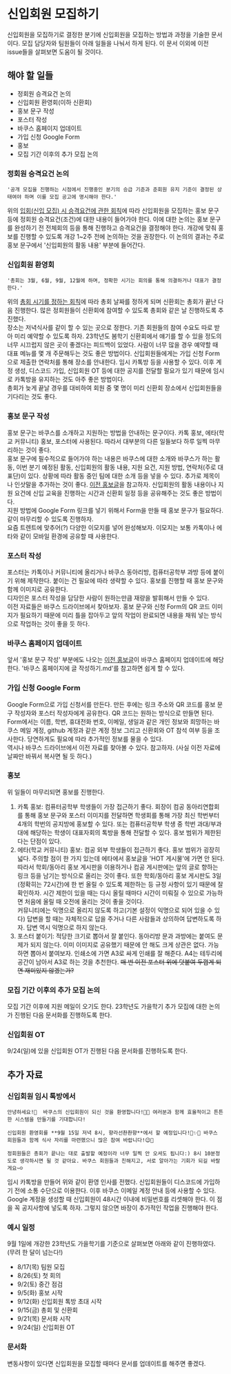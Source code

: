 # 신입회원 모집하기

신입회원을 모집하기로 결정한 분기에 신입회원을 모집하는 방법과 과정을 기술한 문서이다. 모집 담당자와 팀원들이 아래 일들을 나눠서 하게 된다. 이 문서 이외에 이전 issue들을 살펴보면 도움이 될 것이다.

## 해야 할 일들
- 정회원 승격요건 논의
- 신입회원 환영회(이하 신환회)
- 홍보 문구 작성
- 포스터 작성
- 바쿠스 홈페이지 업데이트
- 가입 신청 Google Form 
- 홍보
- 모집 기간 이후의 추가 모집 논의

### 정회원 승격요건 논의
    '공개 모집을 진행하는 시점에서 진행중인 분기의 승급 기준과 준회원 유지 기준이 결정된 상태여야 하며 이를 모집 공고에 명시해야 한다.'
위의 [입회(신입 모집) 시 승격요건에 관한 회칙](https://github.com/bacchus-snu/constitution#입회)에 따라 신입회원을 모집하는 홍보 문구 등에 정회원 승격요건(조건)에 대한 내용이 들어가야 한다. 이에 대한 논의는 홍보 문구를 완성하기 전 전체회의 등을 통해 진행하고 승격요건을 결정해야 한다. 개강에 맞춰 홍보를 진행할 수 있도록 개강 1~2주 전에 논의하는 것을 권장한다. 이 논의의 결과는 주로 홍보 문구에서 '신입회원의 활동 내용' 부분에 들어간다.

### 신입회원 환영회
    '총회는 3월, 6월, 9월, 12월에 하며, 정확한 시기는 회의를 통해 의결하거나 대표가 결정한다.' 
위의 [총회 시기를 정하는 회칙](https://github.com/bacchus-snu/constitution#총회의-정의와-성립요건)에 따라 총회 날짜를 정하게 되며 신환회는 총회가 끝난 다음 진행한다. 많은 정회원들이 신환회에 참여할 수 있도록 총회와 같은 날 진행하도록 추진했다.  
장소는 저녁식사를 같이 할 수 있는 곳으로 정한다. 기존 회원들의 참여 수요도 따로 받아 미리 예약할 수 있도록 하자. 23학년도 봄학기 신환회에서 얘기를 할 수 있을 정도의 너무 시끄럽지 않은 곳이 좋겠다는 피드백이 있었다. 사람이 너무 많을 경우 예약할 때 대표 메뉴를 몇 개 주문해두는 것도 좋은 방법이다. 신입회원들에게는 가입 신청 Form으로 제출한 연락처를 통해 장소를 안내한다. 임시 카톡방 등을 사용할 수 있다. 이후 계정 생성, 디스코드 가입, 신입회원 OT 등에 대한 공지를 전달할 필요가 있기 때문에 임시로 카톡방을 유지하는 것도 아주 좋은 방법이다.  
총회가 늦게 끝날 경우를 대비하여 회원 중 몇 명이 미리 신환회 장소에서 신입회원들을  기다리는 것도 좋다.  

### 홍보 문구 작성
홍보 문구는 바쿠스를 소개하고 지원하는 방법을 안내하는 문구이다. 카톡 홍보, 에타(학교 커뮤니티) 홍보, 포스터에 사용된다. 따라서 대부분의 다른 일들보다 하루 일찍 마무리하는 것이 좋다.  
홍보 문구에 필수적으로 들어가야 하는 내용은 바쿠스에 대한 소개와 바쿠스가 하는 활동, 이번 분기 예정된 활동, 신입회원의 활동 내용, 지원 요건, 지원 방법, 연락처(주로 대표단)이 있다. 상황에 따라 활동 중인 팀에 대한 소개 등을 넣을 수 있다. 추가로 제목이나 인삿말을 추가하는 것이 좋다. [이전 홍보글](https://bacchus.snucse.org/announcement/2023-09-05-recruit/)을 참고하자.  신입회원의 활동 내용이나 지원 요건에 신입 교육을 진행하는 시간과 신환회 일정 등을 공유해주는 것도 좋은 방법이다.  
지원 방법에 Google Form 링크를 넣기 위해서 Form을 만들 때 홍보 문구가 필요하다. 같이 마무리할 수 있도록 진행하자.  
요즘 트렌트에 맞추어(?) 다양한 이모지를 넣어 완성해보자. 이모지는 보통 카톡이나 에타와 같이 모바일 환경에 공유할 때 사용한다.

### 포스터 작성
포스터는 카톡이나 커뮤니티에 올리거나 바쿠스 동아리방, 컴퓨터공학부 과방 등에 붙이기 위해 제작한다. 붙이는 건 필요에 따라 생략할 수 있다. 홍보를 진행할 때 홍보 문구와 함께 이미지로 공유한다.  
디자인은 포스터 작성을 담당한 사람이 원하는만큼 재량을 발휘해서 만들 수 있다.  
이전 자료들은 바쿠스 드라이브에서 찾아보자.
홍보 문구와 신청 Form의 QR 코드 이미지가 필요하기 때문에 미리 틀을 잡아두고 앞의 작업이 완료되면 내용을 채워 넣는 방식으로 작업하는 것이 좋을 듯 하다.

### 바쿠스 홈페이지 업데이트
앞서 '홍보 문구 작성' 부분에도 나오는 [이전 홍보글](https://bacchus.snucse.org/announcement/2023-09-05-recruit/)이 바쿠스 홈페이지 업데이트에 해당한다. '바쿠스 홈페이지에 글 작성하기.md'를 참고하면 쉽게 할 수 있다.

### 가입 신청 Google Form
Google Form으로 가입 신청서를 만든다. 만든 후에는 링크 주소와 QR 코드를 홍보 문구 작성자와 포스터 작성자에게 공유한다. QR 코드는 원하는 방식으로 만들면 된다.   
Form에서는 이름, 학번, 휴대전화 번호, 이메일, 생일과 같은 개인 정보와 희망하는 바쿠스 메일 계정, github 계정과 같은 계정 정보 그리고 신환회와 OT 참석 여부 등을 조사한다. 당연하게도 필요에 따라 추가적인 정보를 물을 수 있다.  
역시나 바쿠스 드라이브에서 이전 자료를 찾아볼 수 있다. 참고하자. (사실 이전 자료에 날짜만 바꿔서 복사면 될 듯 하다.)

### 홍보
위 일들이 마무리되면 홍보를 진행한다.  
1. 카톡 홍보: 컴퓨터공학부 학생들이 가장 접근하기 좋다. 회장이 컴공 동아리연합회를 통해 홍보 문구와 포스터 이미지를 전달하면 학생회를 통해 가장 최신 학번부터 4개의 학번의 공지방에 홍보할 수 있다. 또는 컴퓨터공학부 학생 중 학번 과대/부과대에 해당하는 학생이 대표자회의 톡방을 통해 전달할 수 있다. 홍보 범위가 제한된다는 단점이 있다.
2. 에타(학교 커뮤니티) 홍보: 컴공 외부 학생들이 접근하기 좋다. 홍보 범위가 굉장히 넓다. 주의할 점이 한 가지 있는데 에타에서 홍보글을 'HOT 게시물'에 가면 안 된다. 따라서 학회/동아리 홍보 게시판을 이용하거나 컴공 게시판에는 앞의 글로 향하는 링크 등을 남기는 방식으로 올리는 것이 좋다. 또한 학회/동아리 홍보 게시판도 3일(정확히는 72시간)에 한 번 올릴 수 있도록 제한하는 등 규정 사항이 있기 때문에 잘 확인하자. 시간 제한이 있을 때는 다시 올릴 때마다 시간이 미뤄질 수 있으로 가능하면 처음에 올릴 때 오전에 올리는 것이 좋을 것이다.  
커뮤니티에는 익명으로 올리지 않도록 하고(기본 설정이 익명으로 되어 있을 수 있다) 답변을 할 때는 자체적으로 답을 주거나 다른 사람들과 상의하여 답변하도록 하자. 답변 역시 익명으로 하지 않는다.
3. 포스터 붙이기: 적당한 크기로 뽑아서 잘 붙인다. 동아리방 문과 과방에는 붙여도 문제가 되지 않는다. 이미 이미지로 공유했기 때문에 안 해도 크게 상관은 없다. 가능하면 뽑아서 붙여보자. 인쇄소에 가면 A3로 싸게 인쇄를 잘 해준다. A4는 테두리에 공간이 남아서 A3로 하는 것을 추천한다. ~~매 번 이전 포스터 위에 덧붙여 두껍게 되면 재미있지 않겠는가?~~

### 모집 기간 이후의 추가 모집 논의
모집 기간 이후에 지원 메일이 오기도 한다. 23학년도 가을학기 추가 모집에 대한 논의가 진행된 다음 문서화를 진행하도록 한다.

### 신입회원 OT
9/24(일)에 있을 신입회원 OT가 진행된 다음 문서화를 진행하도록 한다.

## 추가 자료
### 신입회원 임시 톡방에서
    안녕하세요!👋  바쿠스의 신입회원이 되신 것을 환영합니다!🎉🎉 여러분과 함께 효율적이고 튼튼한 시스템을 만들기를 기대합니다!

    신입회원 환영회를 **9월 15일 저녁 8시, 향라선촨촨향**에서 할 예정입니다!👏✨️👏 바쿠스 회원들과 함께 식사 자리를 마련했으니 많은 참여 바랍니다!😉🫶

    정회원들은 총회가 끝나는 대로 출발할 예정이라 너무 일찍 안 오셔도 됩니다:) 8시 10분정도로 생각하시면 될 것 같아요. 바쿠스 회원들과 친해지고, 서로 알아가는 기회가 되길 바랄게요~☺️
임시 카톡방을 만들어 위와 같이 환영 인사를 전했다. 신입회원들이 디스코드에 가입하기 전에 소통 수단으로 이용한다. 이후 바쿠스 이메일 계정 안내 등에 사용할 수 있다.  
Google 계정을 생성할 때 신입회원이 48시간 이내에 비밀번호를 리셋해야 한다. 이 점을 꼭 공지사항에 넣도록 하자. 그렇지 않으면 바장이 추가적인 작업을 진행해야 한다.

### 예시 일정
9월 1일에 개강한 23학년도 가을학기를 기준으로 살펴보면 아래와 같이 진행하였다. (무려 한 달이 넘는다!)
- 8/17(목) 팀원 모집
- 8/26(토) 첫 회의
- 9/2(토) 중간 점검
- 9/5(화) 홍보 시작
- 9/12(화) 신입회원 톡방 초대 시작
- 9/15(금) 총회 및 신환회
- 9/21(목) 문서화 시작
- 9/24(일) 신입회원 OT

### 문서화
변동사항이 있다면 신입회원을 모집할 때마다 문서를 업데이트를 해주면 좋겠다.